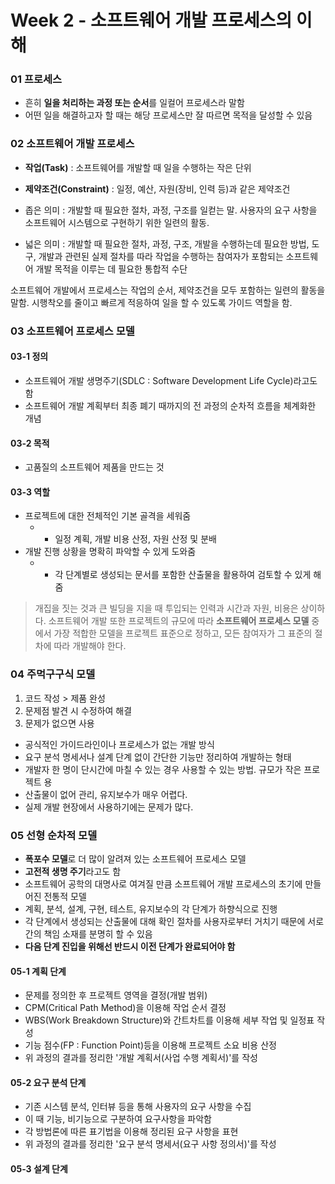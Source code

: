 # Week 2 - 소프트웨어 개발 프로세스의 이해

### 01 프로세스

- 흔히 **일을 처리하는 과정 또는 순서**를 일컬어 프로세스라 말함
- 어떤 일을 해결하고자 할 때는 해당 프로세스만 잘 따르면 목적을 달성할 수 있음

### 02 소프트웨어 개발 프로세스

- **작업(Task)** : 소프트웨어를 개발할 때 일을 수행하는 작은 단위
- **제약조건(Constraint)** : 일정, 예산, 자원(장비, 인력 등)과 같은 제약조건  

- 좁은 의미 : 개발할 때 필요한 절차, 과정, 구조를 일컫는 말. 사용자의 요구 사항을 소프트웨어 시스템으로 구현하기 위한 일련의 활동.
- 넓은 의미 : 개발할 때 필요한 절차, 과정, 구조, 개발을 수행하는데 필요한 방법, 도구, 개발과 관련된 실제 절차를 따라 작업을 수행하는 참여자가 포함되는 소프트웨어 개발 목적을 이루는 데 필요한 통합적 수단

소프트웨어 개발에서 프로세스는 작업의 순서, 제약조건을 모두 포함하는 일련의 활동을 말함. 시행착오를 줄이고 빠르게 적응하여 일을 할 수 있도록 가이드 역할을 함.

### 03 소프트웨어 프로세스 모델

#### 03-1 정의
- 소프트웨어 개발 생명주기(SDLC : Software Development Life Cycle)라고도 함
- 소프트웨어 개발 계획부터 최종 폐기 때까지의 전 과정의 순차적 흐름을 체계화한 개념

#### 03-2 목적
- 고품질의 소프트웨어 제품을 만드는 것

#### 03-3 역할
- 프로젝트에 대한 전체적인 기본 골격을 세워줌
    - - 일정 계획, 개발 비용 산정, 자원 산정 및 분배
- 개발 진행 상황을 명확히 파악할 수 있게 도와줌
    - - 각 단계별로 생성되는 문서를 포함한 산출물을 활용하여 검토할 수 있게 해줌

> 개집을 짓는 것과 큰 빌딩을 지을 때 투입되는 인력과 시간과 자원, 비용은 상이하다. 소프트웨어 개발 또한 프로젝트의 규모에 따라 **소프트웨어 프로세스 모델** 중에서 가장 적합한 모델을 프로젝트 표준으로 정하고, 모든 참여자가 그 표준의 절차에 따라 개발해야 한다.

### 04 주먹구구식 모델

1. 코드 작성 > 제품 완성
2. 문제점 발견 시 수정하여 해결
3. 문제가 없으면 사용

- 공식적인 가이드라인이나 프로세스가 없는 개발 방식
- 요구 분석 명세서나 설계 단계 없이 간단한 기능만 정리하여 개발하는 형태
- 개발자 한 명이 단시간에 마칠 수 있는 경우 사용할 수 있는 방법. 규모가 작은 프로젝트 용
- 산출물이 없어 관리, 유지보수가 매우 어렵다.
- 실제 개발 현장에서 사용하기에는 문제가 많다.

### 05 선형 순차적 모델
- **폭포수 모델**로 더 많이 알려져 있는 소프트웨어 프로세스 모델
- **고전적 생명 주기**라고도 함
- 소프트웨어 공학의 대명사로 여겨질 만큼 소프트웨어 개발 프로세스의 초기에 만들어진 전통적 모델
- 계획, 분석, 설계, 구현, 테스트, 유지보수의 각 단계가 하향식으로 진행
- 각 단계에서 생성되는 산출물에 대해 확인 절차를 사용자로부터 거치기 때문에 서로간의 책임 소재를 분명히 할 수 있음
- **다음 단계 진입을 위해선 반드시 이전 단계가 완료되어야 함**

#### 05-1 계획 단계
- 문제를 정의한 후 프로젝트 영역을 결정(개발 범위)
- CPM(Critical Path Method)을 이용해 작업 순서 결정
- WBS(Work Breakdown Structure)와 간트차트를 이용해 세부 작업 및 일정표 작성
- 기능 점수(FP : Function Point)등을 이용해 프로젝트 소요 비용 산정
- 위 과정의 결과를 정리한 '개발 계획서(사업 수행 계획서)'를 작성

#### 05-2 요구 분석 단계
- 기존 시스템 분석, 인터뷰 등을 통해 사용자의 요구 사항을 수집
- 이 때 기능, 비기능으로 구분하여 요구사항을 파악함
- 각 방법론에 따른 표기법을 이용해 정리된 요구 사항을 표현
- 위 과정의 결과를 정리한 '요구 분석 명세서(요구 사항 정의서)'를 작성

#### 05-3 설계 단계

